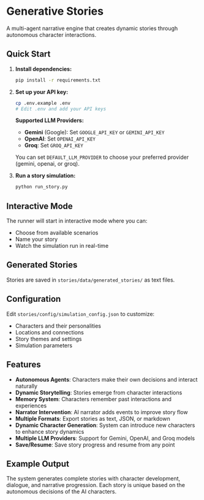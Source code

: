 # Generative Stories

A multi-agent narrative engine that creates dynamic stories through autonomous character interactions.

## Quick Start

1. **Install dependencies:**
   ```bash
   pip install -r requirements.txt
   ```

2. **Set up your API key:**
   ```bash
   cp .env.example .env
   # Edit .env and add your API keys
   ```

   **Supported LLM Providers:**
   - **Gemini** (Google): Set `GOOGLE_API_KEY` or `GEMINI_API_KEY`
   - **OpenAI**: Set `OPENAI_API_KEY`
   - **Groq**: Set `GROQ_API_KEY`
   
   You can set `DEFAULT_LLM_PROVIDER` to choose your preferred provider (gemini, openai, or groq).

3. **Run a story simulation:**
   ```bash
   python run_story.py
   ```

## Interactive Mode

The runner will start in interactive mode where you can:
- Choose from available scenarios
- Name your story
- Watch the simulation run in real-time

## Generated Stories

Stories are saved in `stories/data/generated_stories/` as text files.

## Configuration

Edit `stories/config/simulation_config.json` to customize:
- Characters and their personalities
- Locations and connections
- Story themes and settings
- Simulation parameters

## Features

- **Autonomous Agents**: Characters make their own decisions and interact naturally
- **Dynamic Storytelling**: Stories emerge from character interactions
- **Memory System**: Characters remember past interactions and experiences
- **Narrator Intervention**: AI narrator adds events to improve story flow
- **Multiple Formats**: Export stories as text, JSON, or markdown
- **Dynamic Character Generation**: System can introduce new characters to enhance story dynamics
- **Multiple LLM Providers**: Support for Gemini, OpenAI, and Groq models
- **Save/Resume**: Save story progress and resume from any point

## Example Output

The system generates complete stories with character development, dialogue, and narrative progression. Each story is unique based on the autonomous decisions of the AI characters.